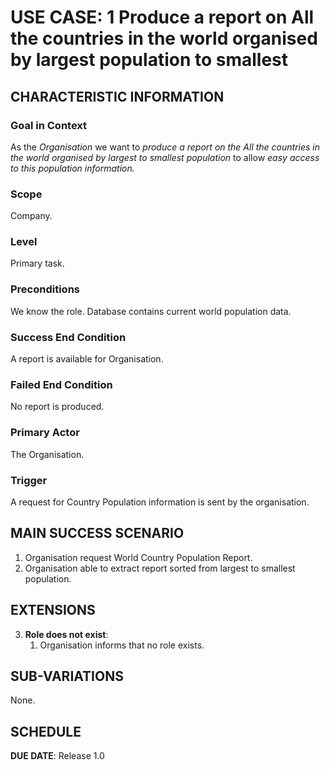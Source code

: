 # USE CASE: 1 Produce a report on All the countries in the world organised by largest population to smallest

## CHARACTERISTIC INFORMATION

### Goal in Context

As the *Organisation* we want to *produce a report on the All the countries in the world organised by largest to smallest population* to allow *easy access to this population information.*

### Scope

Company.

### Level

Primary task.

### Preconditions

We know the role.  Database contains current world population data.

### Success End Condition

A report is available for Organisation.

### Failed End Condition

No report is produced.

### Primary Actor

The Organisation.

### Trigger

A request for Country Population information is sent by the organisation.

## MAIN SUCCESS SCENARIO

1. Organisation request World Country Population Report.
2. Organisation able to extract report sorted from largest to smallest population.


## EXTENSIONS

3. **Role does not exist**:
    1. Organisation informs that no role exists.

## SUB-VARIATIONS

None.

## SCHEDULE

**DUE DATE**: Release 1.0
